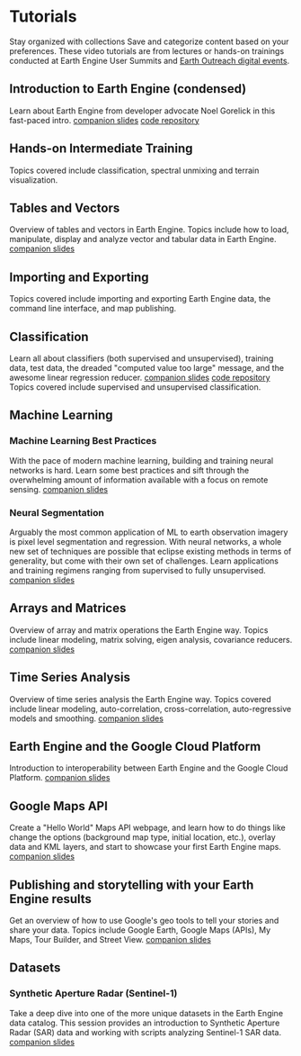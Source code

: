  
#  Tutorials
Stay organized with collections  Save and categorize content based on your preferences. 
These video tutorials are from lectures or hands-on trainings conducted at Earth Engine User Summits and [Earth Outreach digital events](https://earthoutreachonair.withgoogle.com/). 
## Introduction to Earth Engine (condensed)
Learn about Earth Engine from developer advocate Noel Gorelick in this fast-paced intro.
[companion slides](https://docs.google.com/presentation/d/1iZtkBNzl2HBWFT0wEhwCov89kyiBO7rSHcmMa6WNMa8) [code repository](https://code.earthengine.google.com/?accept_repo=users/gorelick/EE101-B)
## Hands-on Intermediate Training
Topics covered include classification, spectral unmixing and terrain visualization.
## Tables and Vectors
Overview of tables and vectors in Earth Engine. Topics include how to load, manipulate, display and analyze vector and tabular data in Earth Engine.
[companion slides](https://docs.google.com/presentation/d/1D7rezUHPElCfYWHMRNBChHjbEv6nXDD8xnh7_YgyK6A/edit?usp=sharing)
## Importing and Exporting
Topics covered include importing and exporting Earth Engine data, the command line interface, and map publishing.
## Classification
Learn all about classifiers (both supervised and unsupervised), training data, test data, the dreaded "computed value too large" message, and the awesome linear regression reducer.
[companion slides](https://docs.google.com/presentation/d/1esEXY4rlyl3J2oXxfhSPBHQvxie_Fmda6wSDu_S2aQo) [code repository](https://code.earthengine.google.com/?accept_repo=users/akarbasi/simple_classifier)
Topics covered include supervised and unsupervised classification.
## Machine Learning
### Machine Learning Best Practices
With the pace of modern machine learning, building and training neural networks is hard. Learn some best practices and sift through the overwhelming amount of information available with a focus on remote sensing.
[companion slides](https://docs.google.com/presentation/d/1FCsI_X8tD3u5naij2apyzmYOBBsfd6xVWMV76y1JEqI)
### Neural Segmentation
Arguably the most common application of ML to earth observation imagery is pixel level segmentation and regression. With neural networks, a whole new set of techniques are possible that eclipse existing methods in terms of generality, but come with their own set of challenges. Learn applications and training regimens ranging from supervised to fully unsupervised.
[companion slides](https://docs.google.com/presentation/d/1LRhtWkSLcFh0LPlWaOnHYlQUIDoCTaLIW-DY07E_wMA)
## Arrays and Matrices
Overview of array and matrix operations the Earth Engine way. Topics include linear modeling, matrix solving, eigen analysis, covariance reducers.
[companion slides](https://docs.google.com/presentation/d/1lPtQPK008NkQ734wCRjHAQX2xFR3a0YZuRFX3SoOMZ0)
## Time Series Analysis
Overview of time series analysis the Earth Engine way. Topics covered include linear modeling, auto-correlation, cross-correlation, auto-regressive models and smoothing.
[companion slides](https://docs.google.com/presentation/d/1J1rUtf-bkfaJwYJY-tU17kzKI4U8FnF7Q2_VWqWdaak/edit?usp=sharing)
## Earth Engine and the Google Cloud Platform
Introduction to interoperability between Earth Engine and the Google Cloud Platform.
[companion slides](https://docs.google.com/presentation/d/1fEbJNe29e30s-J0vVTTLoD17nEqUUs84WNpImh6ss3U)
## Google Maps API
Create a "Hello World" Maps API webpage, and learn how to do things like change the options (background map type, initial location, etc.), overlay data and KML layers, and start to showcase your first Earth Engine maps.
[companion slides](https://docs.google.com/presentation/d/1bVZcXIog-igAXkhmq8KUbOYY3IZ5xw6BRf3TVqOcSf4)
## Publishing and storytelling with your Earth Engine results
Get an overview of how to use Google's geo tools to tell your stories and share your data. Topics include Google Earth, Google Maps (APIs), My Maps, Tour Builder, and Street View.
[companion slides](https://docs.google.com/presentation/d/13_H2ywA0MIlkhXuK-hhqB8YpO76Bqg8l0hM2xAWnvLk)
## Datasets
### Synthetic Aperture Radar (Sentinel-1)
Take a deep dive into one of the more unique datasets in the Earth Engine data catalog. This session provides an introduction to Synthetic Aperture Radar (SAR) data and working with scripts analyzing Sentinel-1 SAR data.
[companion slides](https://docs.google.com/presentation/d/e/2PACX-1vTT9Cw8ROlIPMgN3_k_M-zpPC97nrmuDf9dRy3q98xY-lLvi3HPlDaGbcR_pfbJNs4TBDZli9BC8WKL/pub?start=false&loop=false&delayms=3000)
